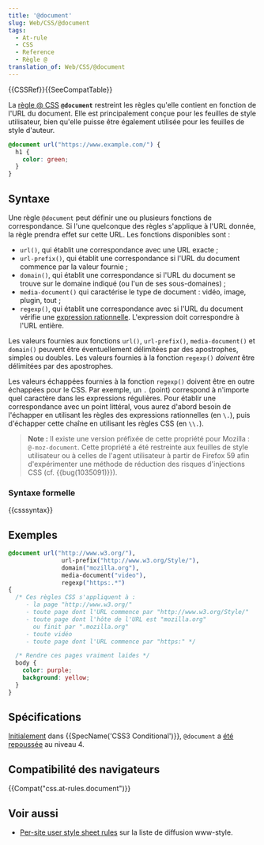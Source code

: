 ```yaml
---
title: '@document'
slug: Web/CSS/@document
tags:
  - At-rule
  - CSS
  - Reference
  - Règle @
translation_of: Web/CSS/@document
---
```


{{CSSRef}}{{SeeCompatTable}}

La [règle @ CSS](/fr/docs/Web/CSS/R%C3%A8gles_@) **`@document`** restreint les règles qu'elle contient en fonction de l'URL du document. Elle est principalement conçue pour les feuilles de style utilisateur, bien qu'elle puisse être également utilisée pour les feuilles de style d'auteur.

```css
@document url("https://www.example.com/") {
  h1 {
    color: green;
  }
}
```

## Syntaxe

Une règle `@document` peut définir une ou plusieurs fonctions de correspondance. Si l'une quelconque des règles s'applique à l'URL donnée, la règle prendra effet sur cette URL. Les fonctions disponibles sont :

- `url()`, qui établit une correspondance avec une URL exacte ;
- `url-prefix()`, qui établit une correspondance si l'URL du document commence par la valeur fournie ;
- `domain()`, qui établit une correspondance si l'URL du document se trouve sur le domaine indiqué (ou l'un de ses sous-domaines) ;
- `media-document()` qui caractérise le type de document : vidéo, image, plugin, tout ;
- `regexp()`, qui établit une correspondance avec si l'URL du document vérifie une [expression rationnelle](/fr-FR/docs/Web/JavaScript/Guide/Regular_Expressions). L'expression doit correspondre à l'URL entière.

Les valeurs fournies aux fonctions `url()`, `url-prefix()`, `media-document()` et `domain()` peuvent être éventuellement délimitées par des apostrophes, simples ou doubles. Les valeurs fournies à la fonction `regexp()` _doivent_ être délimitées par des apostrophes.

Les valeurs échappées fournies à la fonction `regexp()` doivent être en outre échappées pour le CSS. Par exemple, un `.` (point) correspond à n'importe quel caractère dans les expressions régulières. Pour établir une correspondance avec un point littéral, vous aurez d'abord besoin de l'échapper en utilisant les règles des expressions rationnelles (en `\.`), puis d'échapper cette chaîne en utilisant les règles CSS (en `\\.`).

> **Note :** Il existe une version préfixée de cette propriété pour Mozilla : `@-moz-document`. Cette propriété a été restreinte aux feuilles de style utilisateur ou à celles de l'agent utilisateur à partir de Firefox 59 afin d'expérimenter une méthode de réduction des risques d'injections CSS (cf. {{bug(1035091)}}).

### Syntaxe formelle

{{csssyntax}}

## Exemples

```css
@document url("http://www.w3.org/"),
               url-prefix("http://www.w3.org/Style/"),
               domain("mozilla.org"),
               media-document("video"),
               regexp("https:.*")
{
  /* Ces règles CSS s'appliquent à :
     - la page "http://www.w3.org/"
     - toute page dont l'URL commence par "http://www.w3.org/Style/"
     - toute page dont l'hôte de l'URL est "mozilla.org"
       ou finit par ".mozilla.org"
     - toute vidéo
     - toute page dont l'URL commence par "https:" */

  /* Rendre ces pages vraiment laides */
  body {
    color: purple;
    background: yellow;
  }
}
```

## Spécifications

[Initialement](https://www.w3.org/TR/css3-conditional/) dans {{SpecName('CSS3 Conditional')}}, `@document` a [été repoussée](http://www.w3.org/TR/2012/WD-css3-conditional-20121213/#changes) au niveau 4.

## Compatibilité des navigateurs

{{Compat("css.at-rules.document")}}

## Voir aussi

- [Per-site user style sheet rules](http://lists.w3.org/Archives/Public/www-style/2004Aug/0135) sur la liste de diffusion www-style.

